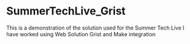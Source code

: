 # SummerTechLive_Grist
This is a demonstration of the solution used for the Summer Tech Live I have worked using Web Solution Grist and Make integration
